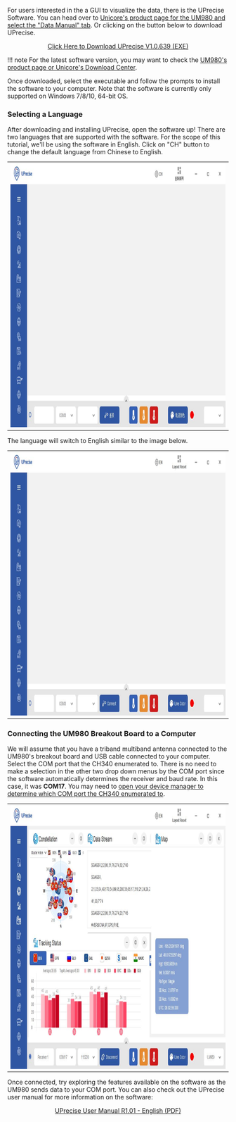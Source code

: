 For users interested in the a GUI to visualize the data, there is the UPrecise Software. You can head over to [Unicore's product page for the UM980 and select the "Data Manual" tab](https://en.unicorecomm.com/products/detail/26). Or clicking on the button below to download UPrecise.

<div style="text-align: center"><a href="https://en.unicorecomm.com/assets/upload/file/UPrecise%20V1.0.639.exe" class="md-button">Click Here to Download UPrecise V1.0.639 (EXE)</a></div>

!!! note
    For the latest software version, you may want to check the [UM980's product page or Unicore's Download Center](https://en.unicorecomm.com/products/detail/260).

Once downloaded, select the executable and follow the prompts to install the software to your computer. Note that the software is currently only supported on Windows 7/8/10, 64-bit OS.



### Selecting a Language

After downloading and installing UPrecise, open the software up! There are two languages that are supported with the software. For the scope of this tutorial, we'll be using the software in English. Click on "CH" button to change the default language from Chinese to English.

<div style="text-align: center;">
  <table>
    <tr style="vertical-align:middle;">
     <td style="text-align: center; vertical-align: middle;"><a href="../assets/img/UPrecise_Software_Language.JPG"><img src="../assets/img/UPrecise_Software_Language.JPG" width="600px" height="600px" alt="UPrecise Software Open to Default Language, Chinese"></a></td>
    </tr>
  </table>
</div>

The language will switch to English similar to the image below.

<div style="text-align: center;">
  <table>
    <tr style="vertical-align:middle;">
     <td style="text-align: center; vertical-align: middle;"><a href="../assets/img/UPrecise_Software_English.JPG"><img src="../assets/img/UPrecise_Software_English.JPG" width="600px" height="600px" alt="UPrecise Software in English"></a></td>
    </tr>
  </table>
</div>



### Connecting the UM980 Breakout Board to a Computer

We will assume that you have a triband multiband antenna connected to the UM980's breakout board and USB cable connected to your computer. Select the COM port that the CH340 enumerated to. There is no need to make a selection in the other two drop down menus by the COM port since the software automatically determines the receiver and baud rate. In this case, it was **COM17**. You may need to [open your device manager to determine which COM port the CH340 enumerated to](https://learn.sparkfun.com/tutorials/how-to-install-ch340-drivers#windows-710).

<div style="text-align: center;">
  <table>
    <tr style="vertical-align:middle;">
     <td style="text-align: center; vertical-align: middle;"><a href="../assets/img/UPrecise_Software_COM_Port_Connected.JPG"><img src="../assets/img/UPrecise_Software_COM_Port_Connected.JPG" width="600px" height="600px" alt="UPrecise Software: COM Port Connected"></a></td>
    </tr>
  </table>
</div>

Once connected, try exploring the features available on the software as the UM980 sends data to your COM port. You can also check out the UPrecise user manual for more information on the software:

<div style="text-align: center"><a href="http://127.0.0.1:8000/SparkFun_UM980_Triband_GNSS_RTK_Breakout/assets/component_documentation/UPrecise_User_Manual_EN_R1_01.pdf" class="md-button">UPrecise User Manual R1.01 - English (PDF)</a></div>
